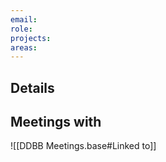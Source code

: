 ```yaml
---
email:
role:
projects:
areas:
---
```

## Details


## Meetings with
![[DDBB Meetings.base#Linked to]]